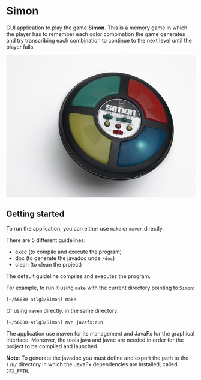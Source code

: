 # Simon

GUI application to play the game __Simon__. This is a memory game in which the player
has to remember each color combination the game generates and try transcribing each
combination to continue to the next level until the player fails.

![Simon logo](/ressources/simon-pic.jpg)

## Getting started

To run the application, you can either use `make` or `maven` directly.

There are 5 different guidelines:
* exec (to compile and execute the program)
* doc (to generate the javadoc unde `/doc`)
* clean (to clean the project)

The default guideline compiles and executes the program.

For example, to run it using `make` with the current directory pointing to `Simon`:

```
[~/56080-atlg3/Simon] make
```

Or using `maven` directly, in the same directory:

```
[~/56080-atlg3/Simon] mvn javafx:run
```

The application use maven for its management and JavaFx for the graphical interface. Moreover, 
the tools java and javac are needed in order for the project to be compiled and launched.

__Note__: To generate the javadoc you must define and export the path to the `lib/` directory
in which the JavaFx dependencies are installed, called `JFX_PATH`.

